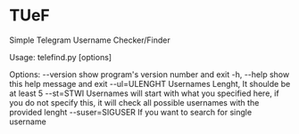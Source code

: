 # TUeF
Simple Telegram Username Checker/Finder


Usage: telefind.py [options]

Options:
  --version        show program's version number and exit
  -h, --help       show this help message and exit
  --ul=ULENGHT     Usernames Lenght, It  shoulde be at least 5
  --st=STWI        Usernames will start with what you specified here, if you
                   do not specify this, it will check all possible usernames
                   with the provided lenght
  --suser=SIGUSER  If you want to search for single username
